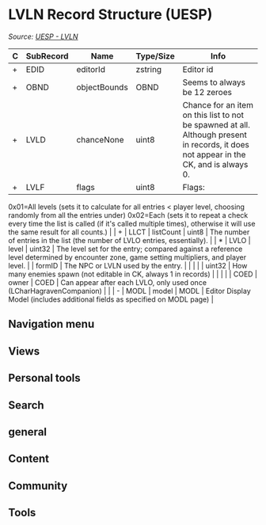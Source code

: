 # LVLN Record Structure (UESP)

*Source: [UESP - LVLN](https://en.uesp.net/wiki/Skyrim_Mod:Mod_File_Format/LVLN)*

| C | SubRecord | Name | Type/Size | Info |
| --- | --- | --- | --- | --- |
| + | EDID | editorId | zstring | Editor id |
| + | OBND | objectBounds | OBND | Seems to always be 12 zeroes |
| + | LVLD | chanceNone | uint8 | Chance for an item on this list to not be spawned at all. Although present in records, it does not appear in the CK, and is always 0. |
| + | LVLF | flags | uint8 | Flags:
0x01=All levels (sets it to calculate for all entries < player level, choosing randomly from all the entries under)
0x02=Each (sets it to repeat a check every time the list is called (if it's called multiple times), otherwise it will use the same result for all counts.) |
| + | LLCT | listCount | uint8 | The number of entries in the list (the number of LVLO entries, essentially). |
| * | LVLO | level | uint32 | The level set for the entry; compared against a reference level determined by encounter zone, game setting multipliers, and player level. |
| formID | The NPC or LVLN used by the entry. |  |  |  |
| uint32 | How many enemies spawn (not editable in CK, always 1 in records) |  |  |  |
| COED | owner | COED | Can appear after each LVLO, only used once (LCharHagravenCompanion) |  |
| - | MODL | model | MODL | Editor Display Model (includes additional fields as specified on MODL page) |

## Navigation menu

## Views

## Personal tools

## Search

## general

## Content

## Community

## Tools

